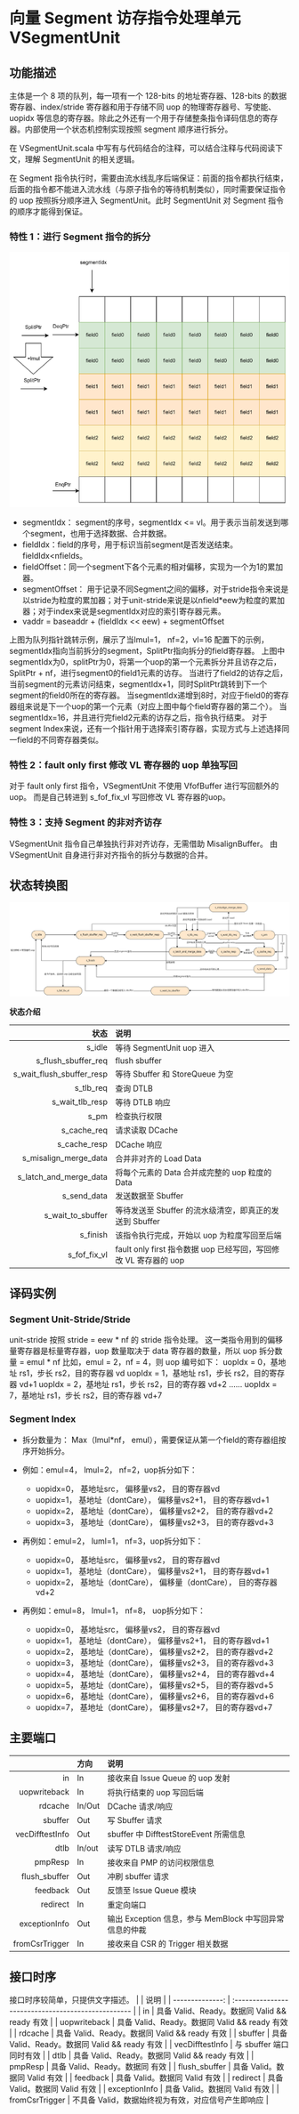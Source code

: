 # 向量 Segment 访存指令处理单元 VSegmentUnit

## 功能描述

主体是一个 8 项的队列，每一项有一个 128-bits 的地址寄存器、128-bits 的数据寄存器、index/stride 寄存器和用于存储不同 uop 的物理寄存器号、写使能、uopidx 等信息的寄存器。除此之外还有一个用于存储整条指令译码信息的寄存器。内部使用一个状态机控制实现按照 segment 顺序进行拆分。

在 VSegmentUnit.scala 中写有与代码结合的注释，可以结合注释与代码阅读下文，理解 SegmentUnit 的相关逻辑。

在 Segment 指令执行时，需要由流水线乱序后端保证：前面的指令都执行结束，后面的指令都不能进入流水线（与原子指令的等待机制类似），同时需要保证指令的 uop 按照拆分顺序进入 SegmentUnit。此时 SegmentUnit 对 Segment 指令的顺序才能得到保证。

### 特性 1：进行 Segment 指令的拆分

![alt text](./figure/VSegment-split.png)

- segmentIdx： segment的序号，segmentIdx <= vl。用于表示当前发送到哪个segment，也用于选择数据、合并数据。
- fieldIdx：field的序号，用于标识当前segment是否发送结束。 fieldIdx<nfields。
- fieldOffset：同一个segment下各个元素的相对偏移，实现为一个为1的累加器。
- segmentOffset： 用于记录不同Segment之间的偏移，对于stride指令来说是以stride为粒度的累加器；对于unit-stride来说是以nfield*eew为粒度的累加器；对于index来说是segmentIdx对应的索引寄存器元素。
- vaddr = baseaddr + (fieldIdx << eew) + segmentOffset

上图为队列指针跳转示例，展示了当lmul=1， nf=2，vl=16 配置下的示例，segmentIdx指向当前拆分的segment，SplitPtr指向拆分的field寄存器。
上图中segmentIdx为0，splitPtr为0，将第一个uop的第一个元素拆分并且访存之后，SplitPtr + nf，进行segment0的field1元素的访存。
当进行了field2的访存之后，当前segment的元素访问结束，segmentIdx+1，同时SplitPtr跳转到下一个segment的field0所在的寄存器。
当segmentIdx递增到8时，对应于field0的寄存器组来说是下一个uop的第一个元素（对应上图中每个field寄存器的第二个）。
当segmentIdx=16，并且进行完field2元素的访存之后，指令执行结束。
对于segment Index来说，还有一个指针用于选择索引寄存器，实现方式与上述选择同一field的不同寄存器类似。

### 特性 2：fault only first 修改 VL 寄存器的 uop 单独写回

对于 fault only first 指令，VSegmentUnit 不使用 VfofBuffer 进行写回额外的 uop。
而是自己转进到 s_fof_fix_vl 写回修改 VL 寄存器的uop。

### 特性 3：支持 Segment 的非对齐访存

VSegmentUnit 指令自己单独执行非对齐访存，无需借助 MisalignBuffer。
由 VSegmentUnit 自身进行非对齐指令的拆分与数据的合并。

## 状态转换图

![alt text](./figure/VSegmentUnit-FSM.svg)

**状态介绍**

|                      状态 | 说明                                                             |
| ------------------------: | :--------------------------------------------------------------- |
|                    s_idle | 等待 SegmentUnit uop 进入                                        |
|       s_flush_sbuffer_req | flush sbuffer                                                    |
| s_wait_flush_sbuffer_resp | 等待 Sbuffer 和 StoreQueue 为空                                  |
|                 s_tlb_req | 查询 DTLB                                                        |
|           s_wait_tlb_resp | 等待 DTLB 响应                                                   |
|                      s_pm | 检查执行权限                                                     |
|               s_cache_req | 请求读取 DCache                                                  |
|              s_cache_resp | DCache 响应                                                      |
|     s_misalign_merge_data | 合并非对齐的 Load Data                                           |
|    s_latch_and_merge_data | 将每个元素的 Data 合并成完整的 uop 粒度的 Data                   |
|               s_send_data | 发送数据至 Sbuffer                                               |
|         s_wait_to_sbuffer | 等待发送至 Sbuffer 的流水级清空，即真正的发送到 Sbuffer          |
|                  s_finish | 该指令执行完成，开始以 uop 为粒度写回至后端                      |
|              s_fof_fix_vl | fault only first 指令数据 uop 已经写回，写回修改 VL 寄存器的 uop |

## 译码实例

### Segment Unit-Stride/Stride

unit-stride 按照 stride = eew * nf 的 stride 指令处理。
这一类指令用到的偏移量寄存器是标量寄存器，uop 数量取决于 data 寄存器的数量，所以 uop 拆分数量 = emul * nf
比如，emul = 2，nf = 4，则 uop 编号如下：
uopIdx = 0，基地址 rs1，步长 rs2，目的寄存器 vd
uopIdx = 1，基地址 rs1，步长 rs2，目的寄存器 vd+1
uopIdx = 2，基地址 rs1，步长 rs2，目的寄存器 vd+2
......
uopIdx = 7，基地址 rs1，步长 rs2，目的寄存器 vd+7

### Segment Index

- 拆分数量为： Max（lmul*nf， emul），需要保证从第一个field的寄存器组按序开始拆分。

- 例如：emul=4， lmul=2， nf=2，uop拆分如下：
    - uopidx=0， 基地址src， 偏移量vs2， 目的寄存器vd
    - uopidx=1， 基地址（dontCare）， 偏移量vs2+1， 目的寄存器vd+1
    - uopidx=2， 基地址（dontCare）， 偏移量vs2+2， 目的寄存器vd+2
    - uopidx=3， 基地址（dontCare）， 偏移量vs2+3， 目的寄存器vd+3

- 再例如：emul=2， luml=1， nf=3，uop拆分如下：
    - uopidx=0， 基地址src， 偏移量vs2， 目的寄存器vd
    - uopidx=1， 基地址（dontCare）， 偏移量vs2+1， 目的寄存器vd+1
    - uopidx=2， 基地址（dontCare）， 偏移量（dontCare）， 目的寄存器vd+2

- 再例如：emul=8， lmul=1， nf=8， uop拆分如下：
    - uopidx=0， 基地址src， 偏移量vs2， 目的寄存器vd
    - uopidx=1， 基地址（dontCare）， 偏移量vs2+1， 目的寄存器vd+1
    - uopidx=2， 基地址（dontCare）， 偏移量vs2+2， 目的寄存器vd+2
    - uopidx=3， 基地址（dontCare）， 偏移量vs2+3， 目的寄存器vd+3
    - uopidx=4， 基地址（dontCare）， 偏移量vs2+4， 目的寄存器vd+4
    - uopidx=5， 基地址（dontCare）， 偏移量vs2+5， 目的寄存器vd+5
    - uopidx=6， 基地址（dontCare）， 偏移量vs2+6， 目的寄存器vd+6
    - uopidx=7， 基地址（dontCare）， 偏移量vs2+7， 目的寄存器vd+7

## 主要端口

|                 | 方向   | 说明                                                    |
| --------------: | :----- | :------------------------------------------------------ |
|              in | In     | 接收来自 Issue Queue 的 uop 发射                        |
|    uopwriteback | In     | 将执行结束的 uop 写回后端                               |
|         rdcache | In/Out | DCache 请求/响应                                        |
|         sbuffer | Out    | 写 Sbuffer 请求                                         |
| vecDifftestInfo | Out    | sbuffer 中 DifftestStoreEvent 所需信息                  |
|            dtlb | In/out | 读写 DTLB 请求/响应                                     |
|         pmpResp | In     | 接收来自 PMP 的访问权限信息                             |
|   flush_sbuffer | Out    | 冲刷 sbuffer 请求                                       |
|        feedback | Out    | 反馈至 Issue Queue 模块                                 |
|        redirect | In     | 重定向端口                                              |
|   exceptionInfo | Out    | 输出 Exception 信息，参与 MemBlock 中写回异常信息的仲裁 |
|  fromCsrTrigger | In     | 接收来自 CSR 的 Trigger 相关数据                        |

## 接口时序

接口时序较简单，只提供文字描述。
|                 | 说明                                               |
| --------------: | :------------------------------------------------- |
|              in | 具备 Valid、Ready。数据同 Valid && ready 有效      |
|    uopwriteback | 具备 Valid、Ready。数据同 Valid && ready 有效      |
|         rdcache | 具备 Valid、Ready。数据同 Valid && ready 有效      |
|         sbuffer | 具备 Valid、Ready。数据同 Valid && ready 有效      |
| vecDifftestInfo | 与 sbuffer 端口同时有效                            |
|            dtlb | 具备 Valid、Ready。数据同 Valid && ready 有效      |
|         pmpResp | 具备 Valid、Ready。数据同  有效                    |
|   flush_sbuffer | 具备 Valid。数据同 Valid 有效                      |
|        feedback | 具备 Valid。数据同 Valid 有效                      |
|        redirect | 具备 Valid。数据同 Valid 有效                      |
|   exceptionInfo | 具备 Valid。数据同 Valid 有效                      |
|  fromCsrTrigger | 不具备 Valid，数据始终视为有效，对应信号产生即响应 |
